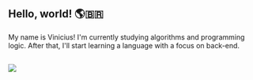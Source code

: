 ## Hello, world! 🌎🇧🇷
My name is Vinicius! I'm currently studying algorithms and programming logic. After that, I'll start learning a language with a focus on back-end.
  
  ##
 
<div> 
  <a href="https://discord.com/users/vnxstv" target="_blank"><img src="https://img.shields.io/badge/Discord-7289DA?style=for-the-badge&logo=discord&logoColor=white" target="_blank"></a> 
</div>
